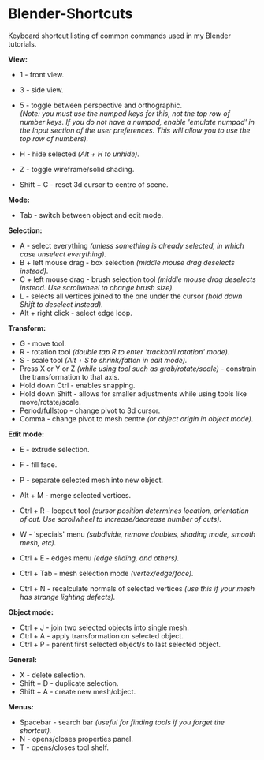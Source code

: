 # Blender-Shortcuts
Keyboard shortcut listing of common commands used in my Blender tutorials.

**View:**  
* 1 - front view.  
* 3 - side view.  
* 5 - toggle between perspective and orthographic.  
*(Note: you must use the numpad keys for this, not the top row of number keys. If you do not have a numpad, enable 'emulate numpad' in the Input section of the user preferences. This will allow you to use the top row of numbers).*

* H - hide selected *(Alt + H to unhide).*
* Z - toggle wireframe/solid shading.  
* Shift + C - reset 3d cursor to centre of scene.

**Mode:**
* Tab - switch between object and edit mode.  

**Selection:**  
* A - select everything *(unless something is already selected, in which case unselect everything).*
* B + left mouse drag - box selection *(middle mouse drag deselects instead).*
* C + left mouse drag - brush selection tool *(middle mouse drag deselects instead. Use scrollwheel to change brush size).*
* L - selects all vertices joined to the one under the cursor *(hold down Shift to deselect instead).*
* Alt + right click - select edge loop.
  
**Transform:**
* G - move tool.  
* R - rotation tool *(double tap R to enter 'trackball rotation' mode).*
* S - scale tool *(Alt + S to shrink/fatten in edit mode).*  
* Press X or Y or Z *(while using tool such as grab/rotate/scale)* - constrain the transformation to that axis.  
* Hold down Ctrl - enables snapping.  
* Hold down Shift - allows for smaller adjustments while using tools like move/rotate/scale.  
* Period/fullstop - change pivot to 3d cursor.
* Comma - change pivot to mesh centre *(or object origin in object mode).*
  
**Edit mode:**
* E - extrude selection.
* F - fill face.
* P - separate selected mesh into new object.

* Alt + M - merge selected vertices. 
* Ctrl + R - loopcut tool *(cursor position determines location, orientation of cut. Use scrollwheel to increase/decrease number of cuts).* 

* W - 'specials' menu *(subdivide, remove doubles, shading mode, smooth mesh, etc).*  
* Ctrl + E - edges menu *(edge sliding, and others).* 
* Ctrl + Tab - mesh selection mode *(vertex/edge/face).*
* Ctrl + N - recalculate normals of selected vertices *(use this if your mesh has strange lighting defects).*

**Object mode:**
* Ctrl + J - join two selected objects into single mesh.
* Ctrl + A - apply transformation on selected object.
* Ctrl + P - parent first selected object/s to last selected object.

**General:**
* X - delete selection. 
* Shift + D - duplicate selection.
* Shift + A - create new mesh/object.

**Menus:**  
* Spacebar - search bar *(useful for finding tools if you forget the shortcut).*
* N - opens/closes properties panel.  
* T - opens/closes tool shelf.  

